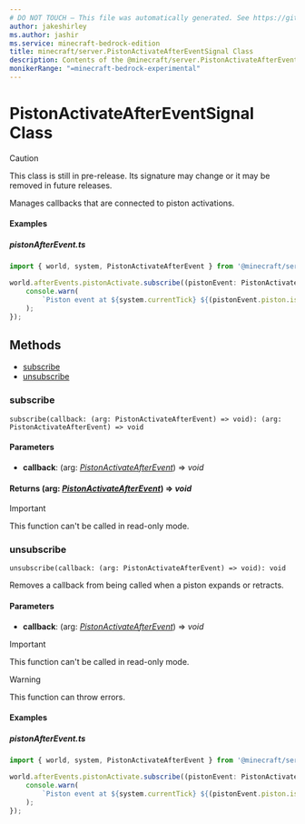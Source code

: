```yaml
---
# DO NOT TOUCH — This file was automatically generated. See https://github.com/mojang/minecraftapidocsgenerator to modify descriptions, examples, etc.
author: jakeshirley
ms.author: jashir
ms.service: minecraft-bedrock-edition
title: minecraft/server.PistonActivateAfterEventSignal Class
description: Contents of the @minecraft/server.PistonActivateAfterEventSignal class.
monikerRange: "=minecraft-bedrock-experimental"
---
```

# PistonActivateAfterEventSignal Class

> [!CAUTION]
> This class is still in pre-release.  Its signature may change or it may be removed in future releases.

Manages callbacks that are connected to piston activations.

#### Examples
##### ***pistonAfterEvent.ts***
```typescript
import { world, system, PistonActivateAfterEvent } from '@minecraft/server';

world.afterEvents.pistonActivate.subscribe((pistonEvent: PistonActivateAfterEvent) => {
    console.warn(
        `Piston event at ${system.currentTick} ${(pistonEvent.piston.isMoving ? ' Moving' : 'Not moving')} with state: ${pistonEvent.piston.state}`,
    );
});
```

## Methods
- [subscribe](#subscribe)
- [unsubscribe](#unsubscribe)

### **subscribe**
`
subscribe(callback: (arg: PistonActivateAfterEvent) => void): (arg: PistonActivateAfterEvent) => void
`

#### **Parameters**
- **callback**: (arg: [*PistonActivateAfterEvent*](PistonActivateAfterEvent.md)) => *void*

#### **Returns** (arg: [*PistonActivateAfterEvent*](PistonActivateAfterEvent.md)) => *void*

> [!IMPORTANT]
> This function can't be called in read-only mode.

### **unsubscribe**
`
unsubscribe(callback: (arg: PistonActivateAfterEvent) => void): void
`

Removes a callback from being called when a piston expands or retracts.

#### **Parameters**
- **callback**: (arg: [*PistonActivateAfterEvent*](PistonActivateAfterEvent.md)) => *void*

> [!IMPORTANT]
> This function can't be called in read-only mode.

> [!WARNING]
> This function can throw errors.

#### Examples
##### ***pistonAfterEvent.ts***
```typescript
import { world, system, PistonActivateAfterEvent } from '@minecraft/server';

world.afterEvents.pistonActivate.subscribe((pistonEvent: PistonActivateAfterEvent) => {
    console.warn(
        `Piston event at ${system.currentTick} ${(pistonEvent.piston.isMoving ? ' Moving' : 'Not moving')} with state: ${pistonEvent.piston.state}`,
    );
});
```

